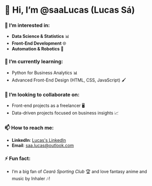 # 👋 Hi, I’m @saaLucas (Lucas Sá)

### 👀 I’m interested in:
- **Data Science & Statistics** 📊
- **Front-End Development** 🌐
- **Automation & Robotics** 🤖

### 🌱 I’m currently learning:
- Python for Business Analytics 📊
- Advanced Front-End Design (HTML, CSS, JavaScript) 🖌

### 💞️ I’m looking to collaborate on:
- Front-end projects as a freelancer 🖥️
- Data-driven projects focused on business insights 📈

### 📫 How to reach me:
- **LinkedIn**: [Lucas's LinkedIn](https://linkedin.com/in/saalucas7)
- **Email**: saa.lucas@outlook.com

### ⚡ Fun fact:
- I’m a big fan of *Ceará Sporting Club* 🏆 and love fantasy anime and music by Inhaler 🎶!

